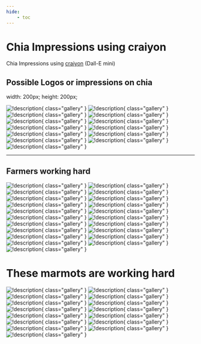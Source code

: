 ```yaml
---
hide:
    - toc
---
```

# Chia Impressions using craiyon

Chia Impressions using [craiyon](https://www.craiyon.com/) (Dall-E mini)

## Possible Logos or impressions on chia

  width: 200px;
  height: 200px;

![!description](pictures/chia_dalle_craiyon/craiyon_2022-6-26_9-25-14.png){ class="gallery" }
![!description](pictures/chia_dalle_craiyon/craiyon_2022-6-26_9-28-46.png){ class="gallery" }
![!description](pictures/chia_dalle_craiyon/craiyon_2022-6-26_9-30-29.png){ class="gallery" }
![!description](pictures/chia_dalle_craiyon/craiyon_2022-6-26_9-31-26.png){ class="gallery" }
![!description](pictures/chia_dalle_craiyon/craiyon_2022-6-26_9-31-36.png){ class="gallery" }
![!description](pictures/chia_dalle_craiyon/craiyon_2022-6-26_9-31-42.png){ class="gallery" }
![!description](pictures/chia_dalle_craiyon/craiyon_2022-6-26_9-31-47.png){ class="gallery" }
![!description](pictures/chia_dalle_craiyon/craiyon_2022-6-26_9-31-49.png){ class="gallery" }
![!description](pictures/chia_dalle_craiyon/craiyon_2022-6-26_9-31-51.png){ class="gallery" }
![!description](pictures/chia_dalle_craiyon/craiyon_2022-6-26_9-31-55.png){ class="gallery" }
![!description](pictures/chia_dalle_craiyon/craiyon_2022-6-26_9-31-59.png){ class="gallery" }
![!description](pictures/chia_dalle_craiyon/craiyon_2022-6-26_9-32-0.png){ class="gallery" }
![!description](pictures/chia_dalle_craiyon/craiyon_2022-6-26_9-33-54.png){ class="gallery" }

<hr style="clear;left">

## Farmers working hard

![!description](pictures/chia_dalle_craiyon/craiyon_2022-6-26_9-39-57.png){ class="gallery" }
![!description](pictures/chia_dalle_craiyon/craiyon_2022-6-26_9-40-3.png){ class="gallery" }
![!description](pictures/chia_dalle_craiyon/craiyon_2022-6-26_9-40-8.png){ class="gallery" }
![!description](pictures/chia_dalle_craiyon/craiyon_2022-6-26_9-40-12.png){ class="gallery" }
![!description](pictures/chia_dalle_craiyon/craiyon_2022-6-26_9-40-15.png){ class="gallery" }
![!description](pictures/chia_dalle_craiyon/craiyon_2022-6-26_9-40-18.png){ class="gallery" }
![!description](pictures/chia_dalle_craiyon/craiyon_2022-6-26_9-40-22.png){ class="gallery" }
![!description](pictures/chia_dalle_craiyon/craiyon_2022-6-26_9-40-25.png){ class="gallery" }
![!description](pictures/chia_dalle_craiyon/craiyon_2022-6-26_9-40-28.png){ class="gallery" }
![!description](pictures/chia_dalle_craiyon/craiyon_2022-6-26_9-40-30.png){ class="gallery" }
![!description](pictures/chia_dalle_craiyon/craiyon_2022-6-26_9-46-22.png){ class="gallery" }
![!description](pictures/chia_dalle_craiyon/craiyon_2022-6-26_9-46-33.png){ class="gallery" }
![!description](pictures/chia_dalle_craiyon/craiyon_2022-6-26_9-46-39.png){ class="gallery" }
![!description](pictures/chia_dalle_craiyon/craiyon_2022-6-26_9-46-41.png){ class="gallery" }
![!description](pictures/chia_dalle_craiyon/craiyon_2022-6-26_9-46-44.png){ class="gallery" }
![!description](pictures/chia_dalle_craiyon/craiyon_2022-6-26_9-46-49.png){ class="gallery" }
![!description](pictures/chia_dalle_craiyon/craiyon_2022-6-26_9-46-53.png){ class="gallery" }
![!description](pictures/chia_dalle_craiyon/craiyon_2022-6-26_9-46-58.png){ class="gallery" }
![!description](pictures/chia_dalle_craiyon/craiyon_2022-6-26_9-47-0.png){ class="gallery" }
![!description](pictures/chia_dalle_craiyon/craiyon_2022-6-26_9-47-2.png){ class="gallery" }
![!description](pictures/chia_dalle_craiyon/craiyon_2022-6-26_11-1-4.png){ class="gallery" }



# These marmots are working hard

![!description](pictures/chia_dalle_craiyon/craiyon_2022-6-26_10-59-28.png){ class="gallery" }
![!description](pictures/chia_dalle_craiyon/craiyon_2022-6-26_11-0-37.png){ class="gallery" }
![!description](pictures/chia_dalle_craiyon/craiyon_2022-6-26_11-1-35.png){ class="gallery" }
![!description](pictures/chia_dalle_craiyon/craiyon_2022-6-26_11-3-2.png){ class="gallery" }
![!description](pictures/chia_dalle_craiyon/craiyon_2022-6-26_11-5-3.png){ class="gallery" }
![!description](pictures/chia_dalle_craiyon/craiyon_2022-6-26_11-5-15.png){ class="gallery" }
![!description](pictures/chia_dalle_craiyon/craiyon_2022-6-26_11-5-25.png){ class="gallery" }
![!description](pictures/chia_dalle_craiyon/craiyon_2022-6-26_11-5-39.png){ class="gallery" }
![!description](pictures/chia_dalle_craiyon/craiyon_2022-6-26_11-6-30.png){ class="gallery" }
![!description](pictures/chia_dalle_craiyon/craiyon_2022-6-26_11-14-52.png){ class="gallery" }
![!description](pictures/chia_dalle_craiyon/craiyon_2022-6-26_11-15-4.png){ class="gallery" }
![!description](pictures/chia_dalle_craiyon/craiyon_2022-6-26_11-21-55.png){ class="gallery" }
![!description](pictures/chia_dalle_craiyon/craiyon_2022-6-26_11-21-46.png){ class="gallery" }
![!description](pictures/chia_dalle_craiyon/craiyon_2022-6-26_11-21-37.png){ class="gallery" }
![!description](pictures/chia_dalle_craiyon/craiyon_2022-6-26_11-19-49.png){ class="gallery" }
 